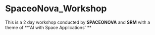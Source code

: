 # SpaceoNova_Workshop

This is a 2 day workshop conducted by **SPACEONOVA** and **SRM** with a theme of **'AI with Space Applications' **
